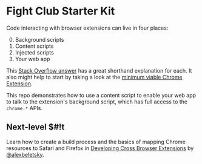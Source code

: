 Fight Club Starter Kit
====================

Code interacting with browser extensions can live in four places:

0. Background scripts
0. Content scripts
0. Injected scripts
0. Your web app

This [Stack Overflow answer](http://stackoverflow.com/a/9916089/4700328) has a great shorthand explanation for each. It also might help to start by taking a look at the [minimum viable Chrome Extension](https://github.com/cmrnh/extension-starter/tree/82bf00934c5e07f0e2c154e0af1f2b4a714d99bb).

This repo demonstrates how to use a content script to enable your web app to talk to the extension's background script, which has full access to the `chrome.*` APIs.

## Next-level $#!t

Learn how to create a build process and the basics of mapping Chrome resources to Safari and Firefox in [Developing Cross Browser Extensions](http://frontendbabel.info/articles/developing-cross-browser-extensions/) by [@alexbeletsky](https://github.com/alexbeletsky).
